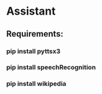 # Assistant
## Requirements:
### pip install pyttsx3
### pip install speechRecognition
### pip install wikipedia
